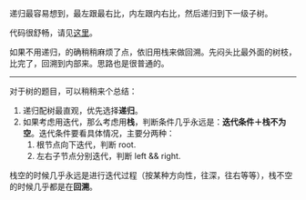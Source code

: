 递归最容易想到，最左跟最右比，内左跟内右比，然后递归到下一级子树。

代码很舒畅，请见[这里](../../b3462e886fa4da1120c9e29570ed78f3aa9c881e/27.%20Symmetric%20Tree/solution.h#L12-L23)。

如果不用递归，的确稍稍麻烦了点，依旧用栈来做回溯。先闷头比最外面的树枝，比完了，回溯到内部来。思路也是很普通的。

-----

对于树的题目，可以稍稍来个总结：

1. 递归配树最直观，优先选择**递归**。
2. 如果考虑用迭代，那么考虑用**栈**，判断条件几乎永远是：**迭代条件＋栈不为空**。迭代条件要看具体情况，主要分两种：
    1. 根节点向下迭代，判断 root.
    2. 左右子节点分别迭代，判断 left && right.

栈空的时候几乎永远是进行迭代过程（按某种方向性，往深，往右等等），栈不空的时候几乎都是在**回溯**。
